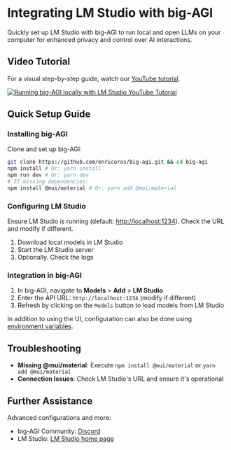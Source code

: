 # Integrating LM Studio with big-AGI

Quickly set up LM Studio with big-AGI to run local and open LLMs on your computer for enhanced privacy and control over AI interactions.

## Video Tutorial

For a visual step-by-step guide, watch our [YouTube tutorial](https://www.youtube.com/watch?v=MqXzxVokMDk).

[![Running big-AGI locally with LM Studio YouTube Tutorial](http://img.youtube.com/vi/MqXzxVokMDk/0.jpg)](http://www.youtube.com/watch?v=MqXzxVokMDk "Running big-AGI locally with LM Studio")


## Quick Setup Guide

### Installing big-AGI

Clone and set up big-AGI:

```bash
git clone https://github.com/enricoros/big-agi.git && cd big-agi
npm install # Or: yarn install
npm run dev # Or: yarn dev
# If missing dependencies:
npm install @mui/material # Or: yarn add @mui/material
```

### Configuring LM Studio

Ensure LM Studio is running (default: [http://localhost:1234](http://localhost:1234)).
Check the URL and modify if different.
1. Download local models in LM Studio
2. Start the LM Studio server
3. Optionally. Check the logs

### Integration in big-AGI

1. In big-AGI, navigate to **Models** > **Add** > **LM Studio**
2. Enter the API URL: `http://localhost:1234` (modify if different)
3. Refresh by clicking on the `Models` button to load models from LM Studio

In addition to using the UI, configuration can also be done using
[environment variables](environment-variables.md).

## Troubleshooting

- **Missing @mui/material**: Execute `npm install @mui/material` or `yarn add @mui/material`
- **Connection Issues**: Check LM Studio's URL and ensure it's operational


## Further Assistance

Advanced configurations and more:

- big-AGI Community: [Discord](https://discord.gg/MkH4qj2Jp9)
- LM Studio: [LM Studio home page](https://lmstudio.ai/)
